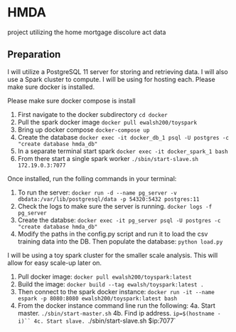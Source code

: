 # HMDA
project utilizing the home mortgage discolure act data

## Preparation
I will utilize a PostgreSQL 11 server for storing and retrieving
data. I will also use a Spark cluster to compute. I will be using for hosting each. Please make sure docker is installed.

Please make sure docker compose is install
1. First navigate to the docker subdirectory
`cd docker`
2. Pull the spark docker image
`docker pull ewalsh200/toyspark`
3. Bring up docker compose
`docker-compose up`
6. Create the database
`docker exec -it docker_db_1 psql -U postgres -c "create database hmda_db"`
4. In a separate terminal start spark
`docker exec -it docker_spark_1 bash`
5. From there start a single spark worker
`./sbin/start-slave.sh 172.19.0.3:7077`


Once installed, run the folling commands in your terminal:
1. To run the server:
`docker run -d --name pg_server -v dbdata:/var/lib/postgresql/data -p 54320:5432 postgres:11`
2. Check the logs to make sure the server is running.
`docker logs -f pg_server`
3. Create the databse:
`docker exec -it pg_server psql -U postgres -c "create database hmda_db"`
4. Modify the paths in the config.py script and run it to load the csv training data into the DB. Then populate the database:
`python load.py`

I will be using a toy spark cluster for the smaller scale analysis. This will allow for easy scale-up later on.
1. Pull docker image:
`docker pull ewalsh200/toyspark:latest` 
2. Build the image:
`docker build --tag ewalsh/toyspark:latest .`
3. Then connect to the spark docker instance:
`docker run -it --name espark -p 8080:8080 ewalsh200/toyspark:latest bash`
4. From the docker instance command line run the following:
4a. Start master.
`./sbin/start-master.sh`
4b. Find ip address.
`ip=$(hostname -i)``
4c. Start slave.
`./sbin/start-slave.sh $ip:7077`
